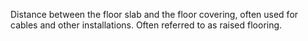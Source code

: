 ﻿Distance between the floor slab and the floor covering, often used for cables and other installations. Often referred to as raised flooring.
